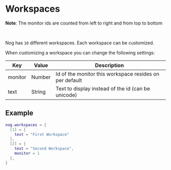 # Workspaces

**Note**: The monitor ids are counted from left to right and from top to bottom

</br>

Nog has `10` different workspaces. Each workspace can be customized.

When customizing a workspace you can change the following settings:

| Key     | Value  | Description                                             |
|---------|--------|---------------------------------------------------------|
| monitor | Number | Id of the monitor this workspace resides on per default |
| text    | String | Text to display instead of the id (can be unicode)      |

## Example

```lua
nog.workspaces = {
  [1] = {
    text = "First Workspace"
  },
  [2] = {
    text = "Second Workspace",
    monitor = 1
  },
}
```
